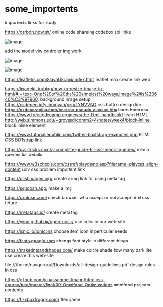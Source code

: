 # some_importents
importents links for study

https://carbon.now.sh/  online code shareing   codebox api links 




![image](https://user-images.githubusercontent.com/85728247/163977530-d62f347c-58f5-47cd-8e92-350cca24422f.png)

add the model viw controler img work

![image](https://user-images.githubusercontent.com/85728247/163976924-d4fc69f9-e4b0-45ba-b43d-cbc8ad005469.png)


![image](https://user-images.githubusercontent.com/85728247/163976083-578895c4-0984-43ed-a727-fd5764b5be76.png)


https://leafletjs.com/SlavaUkraini/index.html       leaflet map create link web

https://imagekit.io/blog/how-to-resize-image-in-html/#:~:text=One%20of%20the%20simplest%20ways,image%20is%20640%C3%97960. background image setup
https://codepen.io/yuhomyan/pen/LYNVVNO   css button design link
https://codescracker.com/css/css-pseudo-classes.htm learn htcm css
https://www.freecodecamp.org/news/the-html-handbook/ learn HTML
http://web.simmons.edu/~grovesd/comm244/notes/week4/block-inline block inline element

https://www.tutorialrepublic.com/twitter-bootstrap-examples.php HTML CSS BOTstrap link


https://css-tricks.com/a-complete-guide-to-css-media-queries/    media queries full details


https://www.w3schools.com/cssref/playdemo.asp?filename=playcss_align-content  solv css problem importent link


https://postimages.org/ create a img link for using meta tag

https://squoosh.app/  make a img 

https://caniuse.com/ check browser who accept or not accept html css feture


https://metatags.io/  create meta tag 

https://yeun.github.io/open-color/ use color in our web-site

https://ionic.io/ionicons  choose item icon in perticuler needs


https://fonts.google.com  chenge font style in different things 


https://maketintsandshades.com/  make colore shade how many dark lite use create this web-site

file:///home/navgurukul/Downloads/all-design-guidelines.pdf design rules in css

https://github.com/jonasschmedtmann/html-css-course/tree/master/final/09-Omnifood-Optimizations  omnifood projects contents

https://flexboxfroggy.com/ flex game
